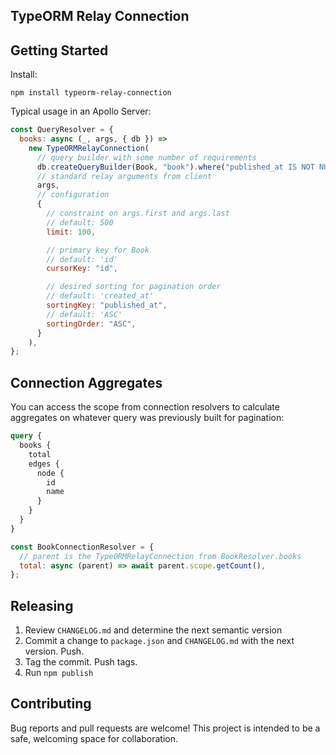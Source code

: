## TypeORM Relay Connection

## Getting Started

Install:

```
npm install typeorm-relay-connection
```

Typical usage in an Apollo Server:

```js
const QueryResolver = {
  books: async (_, args, { db }) =>
    new TypeORMRelayConnection(
      // query builder with some number of requirements
      db.createQueryBuilder(Book, "book").where("published_at IS NOT NULL"),
      // standard relay arguments from client
      args,
      // configuration
      {
        // constraint on args.first and args.last
        // default: 500
        limit: 100,

        // primary key for Book
        // default: 'id'
        cursorKey: "id",

        // desired sorting for pagination order
        // default: 'created_at'
        sortingKey: "published_at",
        // default: 'ASC'
        sortingOrder: "ASC",
      }
    ),
};
```

## Connection Aggregates

You can access the scope from connection resolvers to calculate aggregates on whatever query was previously built for pagination:

```graphql
query {
  books {
    total
    edges {
      node {
        id
        name
      }
    }
  }
}
```

```js
const BookConnectionResolver = {
  // parent is the TypeORMRelayConnection from BookResolver.books
  total: async (parent) => await parent.scope.getCount(),
};
```

## Releasing

1. Review `CHANGELOG.md` and determine the next semantic version
2. Commit a change to `package.json` and `CHANGELOG.md` with the next version. Push.
3. Tag the commit. Push tags.
4. Run `npm publish`

## Contributing

Bug reports and pull requests are welcome! This project is intended to be a safe, welcoming space for collaboration.
